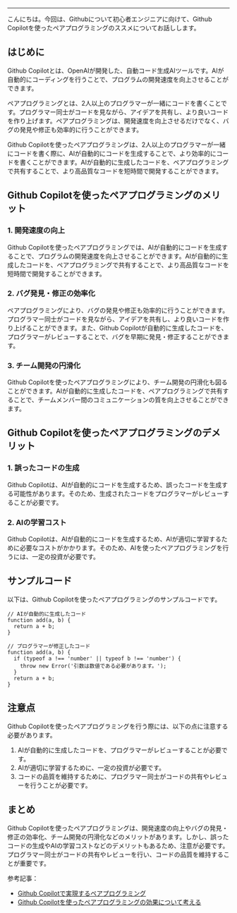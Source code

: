 <!--
title:   Github Copilotを使ったペアプログラミングのススメ
tags:    GitHub,copilot,ペアプログラミング
id:      6bba47dcf3d376e8753a
private: false
-->


---
こんにちは。今回は、Githubについて初心者エンジニアに向けて、Github Copilotを使ったペアプログラミングのススメについてお話しします。

## はじめに

Github Copilotとは、OpenAIが開発した、自動コード生成AIツールです。AIが自動的にコーディングを行うことで、プログラムの開発速度を向上させることができます。

ペアプログラミングとは、2人以上のプログラマーが一緒にコードを書くことです。プログラマー同士がコードを見ながら、アイデアを共有し、より良いコードを作り上げます。ペアプログラミングは、開発速度を向上させるだけでなく、バグの発見や修正も効率的に行うことができます。

Github Copilotを使ったペアプログラミングは、2人以上のプログラマーが一緒にコードを書く際に、AIが自動的にコードを生成することで、より効率的にコードを書くことができます。AIが自動的に生成したコードを、ペアプログラミングで共有することで、より高品質なコードを短時間で開発することができます。

## Github Copilotを使ったペアプログラミングのメリット

### 1. 開発速度の向上

Github Copilotを使ったペアプログラミングでは、AIが自動的にコードを生成することで、プログラムの開発速度を向上させることができます。AIが自動的に生成したコードを、ペアプログラミングで共有することで、より高品質なコードを短時間で開発することができます。

### 2. バグ発見・修正の効率化

ペアプログラミングにより、バグの発見や修正も効率的に行うことができます。プログラマー同士がコードを見ながら、アイデアを共有し、より良いコードを作り上げることができます。また、Github Copilotが自動的に生成したコードを、プログラマーがレビューすることで、バグを早期に発見・修正することができます。

### 3. チーム開発の円滑化

Github Copilotを使ったペアプログラミングにより、チーム開発の円滑化も図ることができます。AIが自動的に生成したコードを、ペアプログラミングで共有することで、チームメンバー間のコミュニケーションの質を向上させることができます。

## Github Copilotを使ったペアプログラミングのデメリット

### 1. 誤ったコードの生成

Github Copilotは、AIが自動的にコードを生成するため、誤ったコードを生成する可能性があります。そのため、生成されたコードをプログラマーがレビューすることが必要です。

### 2. AIの学習コスト

Github Copilotは、AIが自動的にコードを生成するため、AIが適切に学習するために必要なコストがかかります。そのため、AIを使ったペアプログラミングを行うには、一定の投資が必要です。

## サンプルコード

以下は、Github Copilotを使ったペアプログラミングのサンプルコードです。

```
// AIが自動的に生成したコード
function add(a, b) {
  return a + b;
}

// プログラマーが修正したコード
function add(a, b) {
  if (typeof a !== 'number' || typeof b !== 'number') {
    throw new Error('引数は数値である必要があります。');
  }
  return a + b;
}
```

## 注意点

Github Copilotを使ったペアプログラミングを行う際には、以下の点に注意する必要があります。

1. AIが自動的に生成したコードを、プログラマーがレビューすることが必要です。
2. AIが適切に学習するために、一定の投資が必要です。
3. コードの品質を維持するために、プログラマー同士がコードの共有やレビューを行うことが必要です。

## まとめ

Github Copilotを使ったペアプログラミングは、開発速度の向上やバグの発見・修正の効率化、チーム開発の円滑化などのメリットがあります。しかし、誤ったコードの生成やAIの学習コストなどのデメリットもあるため、注意が必要です。プログラマー同士がコードの共有やレビューを行い、コードの品質を維持することが重要です。

参考記事：
- [Github Copilotで実現するペアプログラミング](https://qiita.com/KOhsiro/items/0d10b5d8e9a58a8a5e1b)
- [Github Copilotを使ったペアプログラミングの効果について考える](https://techblog.fusic.co.jp/entry/2022/03/31/142139)